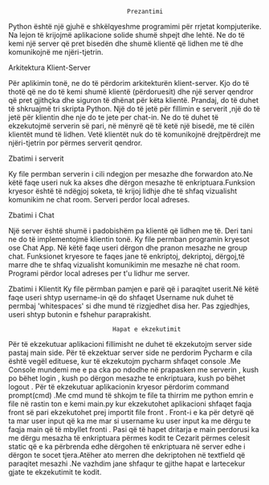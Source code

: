                                       
                                     Prezantimi
                                     
                                     
Python është një gjuhë e shkëlqyeshme programimi për rrjetat kompjuterike. Na lejon të krijojmë aplikacione solide shumë shpejt dhe lehtë. Ne do të kemi një server që pret bisedën dhe shumë klientë që lidhen me të dhe komunikojnë me njëri-tjetrin. 


Arkitektura Klient-Server

Për aplikimin tonë, ne do të përdorim arkitekturën klient-server. Kjo do të thotë që ne do të kemi shumë klientë (përdoruesit) dhe një server qendror që pret gjithçka dhe siguron të dhënat për këta klientë.
Prandaj, do të duhet të shkruajmë tri skripta Python. Një do të jetë për fillimin e serverit ,një do të jetë për klientin dhe nje do te jete per chat-in. Ne do të duhet të ekzekutojmë serverin së pari, në mënyrë që të ketë një bisedë, me të cilën klientët mund të lidhen. Vetë klientët nuk do të komunikojnë drejtpërdrejt me njëri-tjetrin por përmes serverit qendror.


Zbatimi i serverit

Ky file permban serverin i cili ndegjon per mesazhe dhe forwardon ato.Ne këtë faqe useri nuk ka akses dhe dërgon mesazhe të enkriptuara.Funksion kryesor është të ndëgjoj soketa, të krijoj lidhje dhe të shfaq vizualisht komunikim ne chat room. Serveri perdor local adreses.

Zbatimi i Chat

Një server është shumë i padobishëm pa klientë që lidhen me të. Deri tani ne do të implementojmë klientin tonë. 
Ky file permban programin kryesot ose Chat App. Në këtë faqe useri dërgon dhe pranon mesazhe ne group chat. Funksionet kryesore te faqes jane të enkriptoj, dekriptoj, dërgoj,të marre dhe te shfaq vizualisht komunikimin me mesazhe në chat room.  Programi përdor local adreses per t'u lidhur me server.

Zbatimi i Klientit
Ky file përmban pamjen e parë që i paraqitet userit.Në këtë faqe useri shtyp username-in që do shfaqet Username nuk duhet të permbaj 'whitespaces' si dhe mund të rizgjedhet disa her. Pas zgjedhjes, useri shtyp butonin e fshehur paraprakisht.
                                 
                                 Hapat e ekzekutimit


Për të ekzekutuar aplikacioni fillimisht ne duhet të ekzekutojm server side pastaj main side.  Për të ekzektuar server side ne perdorim Pycharm e cila është vegël edituese, kur të ekzekutojm pycharm shfaqet console .Me Console mundemi me e pa cka po ndodhe në prapasken me serverin , kush po bëhet login , kush po dërgon mesazhe te enkriptuara, kush po bëhet logout . Për të ekzekutuar  aplikacionin kryesor  përdorim command prompt(cmd) .Me cmd mund  të shkojm te file ta thirrim me python emrin e file në rastin ton e kemi main.py  kur ekzekutohet aplikacioni shfaqet faqja front së pari  ekzekutohet prej importit  file front . Front-i e ka për detyrë  që ta mar  user input që ka me mar si username ku user input ka me dërgu te faqja main që të mbyllet fronti . Pasi që të  hapet dritarja e main  perdorusi ka me dërgu mesazha të enkriptuara përmes kodit te Cezarit përmes celesit static që e ka përbrenda edhe dërgohen të enkriptuara në server  edhe i dërgon te socet tjera.Atëher ato merren dhe dekriptohen në textfield që paraqitet mesazhi .Ne vazhdim jane shfaqur te gjithe hapat e lartecekur gjate te ekzekutimit te kodit.


